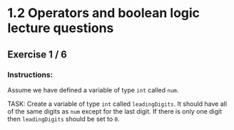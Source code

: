 # 1.2 Operators and boolean logic lecture questions 
## Exercise 1 / 6
### Instructions:
Assume we have defined a variable of type `int` called `num`.

TASK: Create a variable of type `int` called `leadingDigits`.  It should have all of the same digits as `num` except for the last digit. If there is only one digit then `leadingDigits` should be set to `0`.
